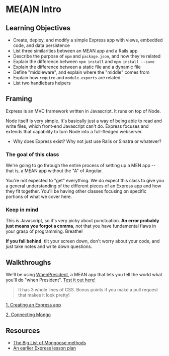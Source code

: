 # ME(A)N Intro

## Learning Objectives

- Create, deploy, and modify a simple Express app with views, embedded code, and data persistence
- List three similarities between an MEAN app and a Rails app
- Describe the purpose of `npm` and `package.json`, and how they're related
- Explain the difference between `npm install` and `npm install --save`
- Explain the difference between a static file and a dynamic file
- Define "middleware", and explain where the "middle" comes from
- Explain how `require` and `module.exports` are related
- List two handlebars helpers

## Framing

Express is an MVC framework written in Javascript. It runs on top of Node.

Node itself is very simple. It's basically just a way of being able to read and write files, which front-end Javascript can't do. Express focuses and extends that capability to turn Node into a full-fledged webserver.

- Why does Express exist? Why not just use Rails or Sinatra or whatever?

### The goal of this class

We're going to go through the entire process of setting up a MEN app -- that is, a MEAN app without the "A" of Angular.

You're not expected to "get" everything. We do expect this class to give you a general understanding of the different pieces of an Express app and how they fit together. You'll be having other classes focusing on specific portions of what we cover here.

### Keep in mind

This is Javascript, so it's very picky about punctuation. **An error probably just means you forgot a comma**, *not* that you have fundamental flaws in your grasp of programming. Breathe!

**If you fall behind**, tilt your screen down, don't worry about your code, and just take notes and write down questions.

## Walkthroughs

We'll be using [WhenPresident](https://github.com/ga-wdi-exercises/whenpresident/commits/master), a MEAN app that lets you tell the world what you'll do "when President". [Test it out here!](https://whenpresident.herokuapp.com/)

> It has 3 whole lines of CSS. Bonus points if you make a pull request that makes it look pretty!

[1. Creating an Express app](1-creating-an-express-app.md)

[2. Connecting Mongo](2-connecting-mongo.md)

## Resources

- [The Big List of Mongoose methods](http://mongoosejs.com/docs/api.html)
- [An earlier Express lesson plan](https://github.com/ga-wdi-lessons/express-intro)
